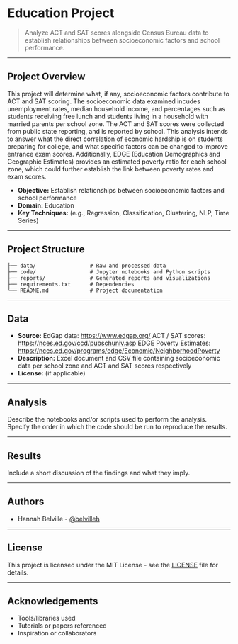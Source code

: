 # Education Project

> Analyze ACT and SAT scores alongside Census Bureau data to establish relationships between socioeconomic factors and school performance.

---

## Project Overview

This project will determine what, if any, socioeconomic factors contribute to ACT and SAT scoring. The socioeconomic data examined incudes unemployment rates, median household income, and percentages such as students receiving free lunch and students living in a household with married parents per school zone. The ACT and SAT scores were collected from public state reporting, and is reported by school. This analysis intends to answer what the direct correlation of economic hardship is on students preparing for college, and what specific factors can be changed to improve entrance exam scores. Additionally, EDGE (Education Demographics and Geographic Estimates) provides an estimated poverty ratio for each school zone, which could further establish the link between poverty rates and exam scores.

- **Objective:** Establish relationships between socioeconomic factors and school performance
- **Domain:** Education
- **Key Techniques:** (e.g., Regression, Classification, Clustering, NLP, Time Series)

---

## Project Structure

```
├── data/                 # Raw and processed data
├── code/                 # Jupyter notebooks and Python scripts
├── reports/              # Generated reports and visualizations
├── requirements.txt      # Dependencies
└── README.md             # Project documentation
```

---

## Data

- **Source:** EdGap data: https://www.edgap.org/
              ACT / SAT scores: https://nces.ed.gov/ccd/pubschuniv.asp
              EDGE Poverty Estimates: https://nces.ed.gov/programs/edge/Economic/NeighborhoodPoverty
- **Description:** Excel document and CSV file containing socioeconomic data per school zone and ACT and SAT scores respectively
- **License:** (if applicable)

---

## Analysis

Describe the notebooks and/or scripts used to perform the analysis. Specify the order in which the code should be run to reproduce the results.

---

## Results

Include a short discussion of the findings and what they imply.

---

## Authors

- Hannah Belville - [@belvilleh](https://github.com/belvilleh)

---

## License

This project is licensed under the MIT License - see the [LICENSE](LICENSE) file for details.

---

## Acknowledgements

- Tools/libraries used
- Tutorials or papers referenced
- Inspiration or collaborators